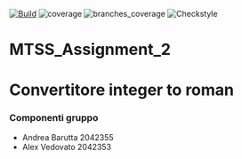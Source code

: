 [![Build](https://github.com/Barutta02/MTSS_Assignment_2/actions/workflows/build.yml/badge.svg)](https://github.com/Barutta02/MTSS_Assignment_2/actions/workflows/build.yml)
![coverage](.github/badges/jacoco.svg)
![branches_coverage](.github/badges/branches.svg)
![Checkstyle](https://img.shields.io/badge/style-checkstyle-green.svg)

# MTSS_Assignment_2
# Convertitore integer to roman

### Componenti gruppo
- Andrea Barutta 2042355
- Alex Vedovato 2042353